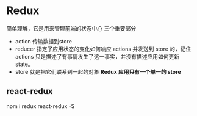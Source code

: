 # Redux  
简单理解，它是用来管理前端的状态中心
三个重要部分
* action 传输数据到store 
* reducer 指定了应用状态的变化如何响应 actions 并发送到 store 的，记住 actions 只是描述了有事情发生了这一事实，并没有描述应用如何更新 state。
* store 就是把它们联系到一起的对象 **Redux 应用只有一个单一的 store**

## react-redux
npm i redux react-redux -S